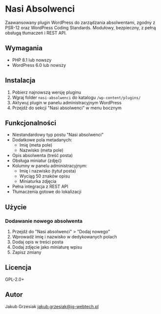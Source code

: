 # Nasi Absolwenci

Zaawansowany plugin WordPress do zarządzania absolwentami, zgodny z PSR-12 oraz WordPress Coding Standards. Modułowy, bezpieczny, z pełną obsługą tłumaczeń i REST API.

## Wymagania

- PHP 8.1 lub nowszy
- WordPress 6.0 lub nowszy

## Instalacja

1. Pobierz najnowszą wersję pluginu
2. Wgraj folder `nasi-absolwenci` do katalogu `/wp-content/plugins/`
3. Aktywuj plugin w panelu administracyjnym WordPress
4. Przejdź do sekcji "Nasi absolwenci" w menu bocznym

## Funkcjonalności

- Niestandardowy typ postu "Nasi absolwenci"
- Dodatkowe pola metadanych:
  - Imię (meta pole)
  - Nazwisko (meta pole)
- Opis absolwenta (treść posta)
- Obsługa miniatur (zdjęć)
- Kolumny w panelu administracyjnym:
  - Imię i nazwisko (tytuł posta)
  - Wyciąg 50 znaków opisu
  - Miniaturka zdjęcia
- Pełna integracja z REST API
- Tłumaczenia gotowe do lokalizacji

## Użycie

### Dodawanie nowego absolwenta

1. Przejdź do "Nasi absolwenci" > "Dodaj nowego"
2. Wprowadź imię i nazwisko w dedykowanych polach
3. Dodaj opis w treści posta
4. Dodaj zdjęcie jako miniaturę wpisu
5. Zapisz zmiany

## Licencja

GPL-2.0+

## Autor

Jakub Grzesiak <jakub.grzesiak@jg-webtech.pl>
